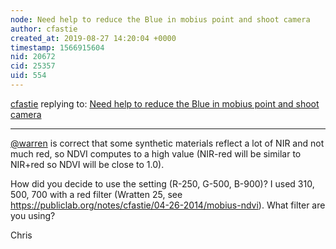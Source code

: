 ```yaml
---
node: Need help to reduce the Blue in mobius point and shoot camera
author: cfastie
created_at: 2019-08-27 14:20:04 +0000
timestamp: 1566915604
nid: 20672
cid: 25357
uid: 554
---
```




[cfastie](../profile/cfastie) replying to: [Need help to reduce the Blue in mobius point and shoot camera](../notes/Muneeswaran/08-26-2019/need-help-to-reduce-the-blue-in-mobius-point-and-shoot-camera)

----
[@warren](/profile/warren) is correct that some synthetic materials reflect a lot of NIR and not much red, so NDVI computes to a high value (NIR-red will be similar to NIR+red so NDVI will be close to 1.0).

How did you decide to use the setting (R-250, G-500, B-900)? I used 310, 500, 700 with a red filter (Wratten 25, see https://publiclab.org/notes/cfastie/04-26-2014/mobius-ndvi). What filter are you using?

Chris